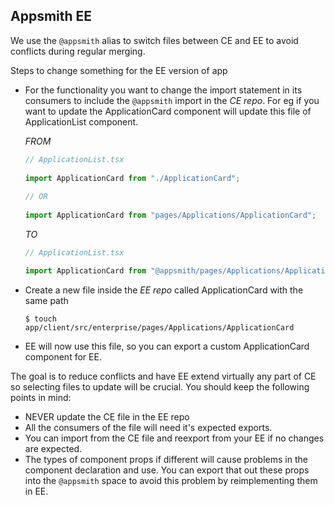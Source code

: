 ## Appsmith EE

We use the `@appsmith` alias to switch files between CE and EE to avoid conflicts 
during regular merging.  

Steps to change something for the EE version of app

- For the functionality you want to change the import statement in its consumers 
to include the `@appsmith` import in the *CE repo*. For eg if you want to update the ApplicationCard
 component will update this file of ApplicationList component.

  *FROM*
  ```typescript
  // ApplicationList.tsx
 
  import ApplicationCard from "./ApplicationCard";
    
  // OR 
    
  import ApplicationCard from "pages/Applications/ApplicationCard";  
  ```
  
  *TO*
  ```typescript
  // ApplicationList.tsx 
  
  import ApplicationCard from "@appsmith/pages/Applications/ApplicationCard";
  ```

- Create a new file inside the *EE repo* called ApplicationCard with the same path
    ```shell script
    $ touch app/client/src/enterprise/pages/Applications/ApplicationCard
    ```
- EE will now use this file, so you can export a custom ApplicationCard component for EE.


The goal is to reduce conflicts and have EE extend virtually any part of CE so selecting files to
 update will be crucial. You should keep the following points in mind:
 
 - NEVER update the CE file in the EE repo 
 - All the consumers of the file will need it's expected exports.
 - You can import from the CE file and reexport from your EE if no changes are expected. 
 - The types of component props if different will cause problems in the component declaration and use. 
 You can export that out these props into the `@appsmith` space to avoid this problem by reimplementing them in EE.
 
